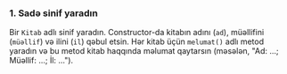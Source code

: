 ### 1. **Sadə sinif yaradın**

Bir `Kitab` adlı sinif yaradın. Constructor-da kitabın adını (`ad`), müəllifini (`müəllif`) və ilini (`il`) qəbul etsin. Hər kitab üçün `melumat()` adlı metod yaradın və bu metod kitab haqqında məlumat qaytarsın (məsələn, "Ad: ...; Müəllif: ...; İl: ...").
